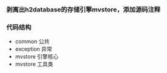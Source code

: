 ### 剥离出h2database的存储引擎mvstore，添加源码注释

### 代码结构

- common 公共
- exception 异常
- mvstore 引擎核心
- mvstore 工具类